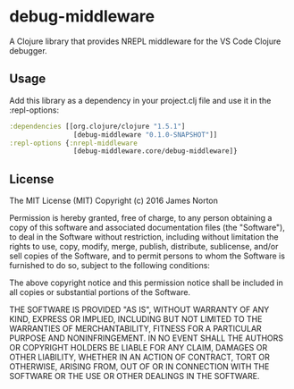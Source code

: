 # debug-middleware

A Clojure library that provides NREPL middleware for the VS Code Clojure debugger.

## Usage

Add this library as a dependency in your project.clj file and use it
in the :repl-options:

```clojure
:dependencies [[org.clojure/clojure "1.5.1"]
                [debug-middleware "0.1.0-SNAPSHOT"]]
:repl-options {:nrepl-middleware
                [debug-middleware.core/debug-middleware]}
```

## License

The MIT License (MIT)
Copyright (c) 2016 James Norton

Permission is hereby granted, free of charge, to any person obtaining a copy of this software and associated documentation files (the "Software"), to deal in the Software without restriction, including without limitation the rights to use, copy, modify, merge, publish, distribute, sublicense, and/or sell copies of the Software, and to permit persons to whom the Software is furnished to do so, subject to the following conditions:

The above copyright notice and this permission notice shall be included in all copies or substantial portions of the Software.

THE SOFTWARE IS PROVIDED "AS IS", WITHOUT WARRANTY OF ANY KIND, EXPRESS OR IMPLIED, INCLUDING BUT NOT LIMITED TO THE WARRANTIES OF MERCHANTABILITY, FITNESS FOR A PARTICULAR PURPOSE AND NONINFRINGEMENT. IN NO EVENT SHALL THE AUTHORS OR COPYRIGHT HOLDERS BE LIABLE FOR ANY CLAIM, DAMAGES OR OTHER LIABILITY, WHETHER IN AN ACTION OF CONTRACT, TORT OR OTHERWISE, ARISING FROM, OUT OF OR IN CONNECTION WITH THE SOFTWARE OR THE USE OR OTHER DEALINGS IN THE SOFTWARE.


